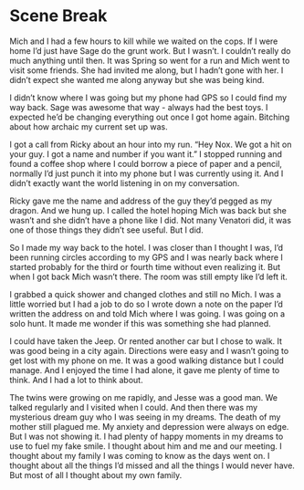 #  Scene Break

Mich and I had a few hours to kill while we waited on the cops. If I were home
I’d just have Sage do the grunt work. But I wasn’t. I couldn’t really do much
anything until then. It was Spring so went for a run and Mich went to visit some
friends. She had invited me along, but I hadn’t gone with her. I didn’t expect
she wanted me along anyway but she was being kind.

I didn’t know where I was going but my phone had GPS so I could find my way
back. Sage was awesome that way - always had the best toys. I expected he’d be
changing everything out once I got home again. Bitching about how archaic my
current set up was.

I got a call from Ricky about an hour into my run. “Hey Nox. We got a hit on
your guy. I got a name and number if you want it.” I stopped running and found a
coffee shop where I could borrow a piece of paper and a pencil, normally I’d
just punch it into my phone but I was currently using it. And I didn’t exactly
want the world listening in on my conversation.

Ricky gave me the name and address of the guy they’d pegged as my dragon. And we
hung up. I called the hotel hoping Mich was back but she wasn’t and she didn’t
have a phone like I did. Not many Venatori did, it was one of those things they
didn’t see useful. But I did.

So I made my way back to the hotel. I was closer than I thought I was, I’d been
running circles according to my GPS and I was nearly back where I started
probably for the third or fourth time without even realizing it. But when I got
back Mich wasn’t there. The room was still empty like I’d left it.

I grabbed a quick shower and changed clothes and still no Mich. I was a little
worried but I had a job to do so I wrote down a note on the paper I’d written
the address on and told Mich where I was going. I was going on a solo hunt. It
made me wonder if this was something she had planned.

I could have taken the Jeep. Or rented another car but I chose to walk. It was
good being in a city again. Directions were easy and I wasn’t going to get lost
with my phone on me. It was a good walking distance but I could manage. And I
enjoyed the time I had alone, it gave me plenty of time to think. And I had a
lot to think about.

The twins were growing on me rapidly, and Jesse was a good man. We talked
regularly and I visited when I could. And then there was my mysterious dream guy
who I was seeing in my dreams. The death of my mother still plagued me. My
anxiety and depression were always on edge. But I was not showing it. I had
plenty of happy moments in my dreams to use to fuel my fake smile. I thought
about him and me and our meeting. I thought about my family I was coming to know
as the days went on. I thought about all the things I’d missed and all the
things I would never have. But most of all I thought about my own family.


<!--stackedit_data:
eyJoaXN0b3J5IjpbMjI1Mzc1Njk3XX0=
-->